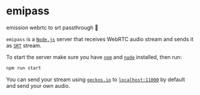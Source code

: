# emipass

emission webrtc to srt passthrough 💨

`emipass` is a [`Node.js`](https://nodejs.org) server that receives WebRTC audio
stream and sends it
as [`SRT`](https://www.haivision.com/products/srt-secure-reliable-transport)
stream.

To start the server make sure you have [`npm`](https://www.npmjs.com)
and [`node`](https://nodejs.org) installed, then run:

```sh
npm run start
```

You can send your stream using [`geckos.io`](https://geckosio.github.io)
to [`localhost:11000`](localhost:11000) by default and send your own audio.
